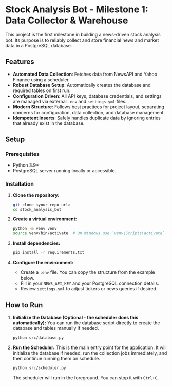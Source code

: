# Stock Analysis Bot - Milestone 1: Data Collector & Warehouse

This project is the first milestone in building a news-driven stock analysis bot. Its purpose is to reliably collect and store financial news and market data in a PostgreSQL database.

## Features

- **Automated Data Collection**: Fetches data from NewsAPI and Yahoo Finance using a scheduler.
- **Robust Database Setup**: Automatically creates the database and required tables on first run.
- **Configuration Driven**: All API keys, database credentials, and settings are managed via external `.env` and `settings.yml` files.
- **Modern Structure**: Follows best practices for project layout, separating concerns for configuration, data collection, and database management.
- **Idempotent Inserts**: Safely handles duplicate data by ignoring entries that already exist in the database.

## Setup

### Prerequisites

- Python 3.9+
- PostgreSQL server running locally or accessible.

### Installation

1.  **Clone the repository:**
    ```bash
    git clone <your-repo-url>
    cd stock_analysis_bot
    ```

2.  **Create a virtual environment:**
    ```bash
    python -m venv venv
    source venv/bin/activate  # On Windows use `venv\Scripts\activate`
    ```

3.  **Install dependencies:**
    ```bash
    pip install -r requirements.txt
    ```

4.  **Configure the environment:**
    -   Create a `.env` file. You can copy the structure from the example below.
    -   Fill in your `NEWS_API_KEY` and your PostgreSQL connection details.
    -   Review `settings.yml` to adjust tickers or news queries if desired.

## How to Run

1.  **Initialize the Database (Optional - the scheduler does this automatically):**
    You can run the database script directly to create the database and tables manually if needed.
    ```bash
    python src/database.py
    ```

2.  **Run the Scheduler:**
    This is the main entry point for the application. It will initialize the database if needed, run the collection jobs immediately, and then continue running them on schedule.
    ```bash
    python src/scheduler.py
    ```

    The scheduler will run in the foreground. You can stop it with `Ctrl+C`.
